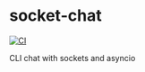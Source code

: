 # socket-chat

[![CI](https://github.com/emp7yhead/socket-chat/actions/workflows/CI.yaml/badge.svg)](https://github.com/emp7yhead/socket-chat/actions/workflows/CI.yaml)

CLI chat with sockets and asyncio

